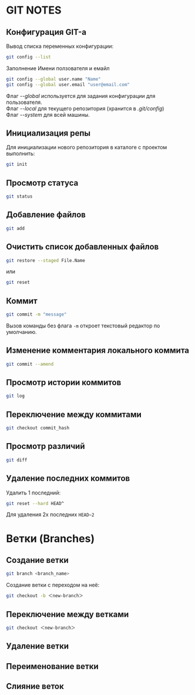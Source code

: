 # GIT NOTES

## Конфигурация GIT-а

Вывод списка переменных конфигурации:
```sh
git config --list
```

Заполнение Имени ползователя и емайл
```sh
git config --global user.name "Name"
git config --global user.email "user@email.com"
```

Флаг *--global* используется для задания конфигурации для пользователя.  
Флаг *--local* для текущего репозитория (хранится в *.git/config*)  
Флаг *--system* для всей машины.

## Инициализация репы

Для инициализации нового репозитория в каталоге с проектом выполнить:
```sh
git init
```

## Просмотр статуса

```sh
git status
```

## Добавление файлов

```sh
git add
```

## Очистить список добавленных файлов

```sh
git restore --staged File.Name
```
или

```sh
git reset
```

## Коммит

```sh
git commit -m "message"
```
Вызов команды без флага `-m` откроет текстовый редактор по умолчанию.

## Изменение комментария локального коммита

```sh
git commit --amend
```

## Просмотр истории коммитов

```sh
git log
```

## Переключение между коммитами

```sh
git checkout commit_hash
```

## Просмотр различий

```sh
git diff
```

## Удаление последних коммитов

Удалить 1 последний:
```sh
git reset --hard HEAD^
```
Для удаления 2х последних `HEAD~2`


# Ветки (Branches)

## Создание ветки

```sh
git branch <branch_name>
```

Создание ветки с переходом на неё:
```sh
git checkout -b ＜new-branch＞
```

## Переключение между ветками

```sh
git checkout ＜new-branch＞
```

## Удаление ветки

## Переименование ветки

## Слияние веток
